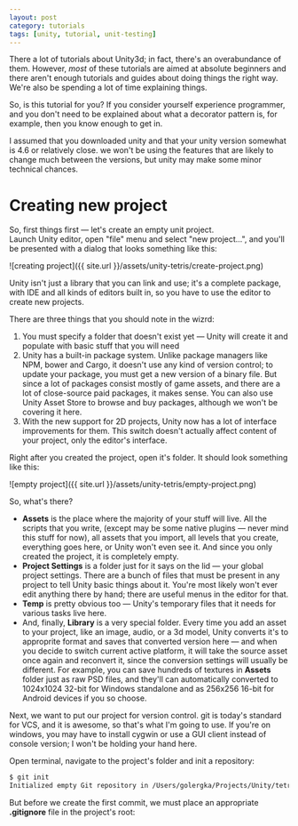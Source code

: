```yaml
---
layout: post
category: tutorials
tags: [unity, tutorial, unit-testing]
---
```


There a lot of tutorials about Unity3d; in fact, there's an overabundance of them. However, *most* of these tutorials are aimed at absolute beginners and there aren't enough tutorials and guides about doing things the right way. We're also be spending a lot of time explaining things.

So, is this tutorial for you? If you consider yourself experience programmer, and you don't need to be explained about what a decorator pattern is, for example, then you know enough to get in.

I assumed that you downloaded unity and that your unity version somewhat is 4.6 or relatively close. we won't be using the features that are likely to change much between the versions, but unity may make some minor technical chances.

# Creating new project

So, first things first — let's create an empty unit project.  
Launch Unity editor, open "file" menu and select "new project...", and you'll be presented with a dialog that looks something like this:

![creating project]({{ site.url }}/assets/unity-tetris/create-project.png)

Unity isn't just a library that you can link and use; it's a complete package, with IDE and all kinds of editors built in, so you have to use the editor to create new projects.

There are three things that you should note in the wizrd:

1. You must specify a folder that doesn't exist yet — Unity will create it and populate with basic stuff that you will need
2. Unity has a built-in package system. Unlike package managers like NPM, bower and Cargo, it doesn't use any kind of version control; to update your package, you must get a new version of a binary file. But since a lot of packages consist mostly of game assets, and there are a lot of close-source paid packages, it makes sense. You can also use Unity Asset Store to browse and buy packages, although we won't be covering it here.
3. With the new support for 2D projects, Unity now has a lot of interface improvements for them. This switch doesn't actually affect content of your project, only the editor's interface.

Right after you created the project, open it's folder. It should look something like this:

![empty project]({{ site.url }}/assets/unity-tetris/empty-project.png)

So, what's there?

* **Assets** is the place where the majority of your stuff will live. All the scripts that you write, (except may be some native plugins — never mind this stuff for now), all assets that you import, all levels that you create, everything goes here, or Unity won't even see it. And since you only created the project, it is completely empty.
* **Project Settings** is a folder just for it says on the lid — your global project settings. There are a bunch of files that must be present in any project to tell Unity basic things about it. You're most likely won't ever edit anything there by hand; there are useful menus in the editor for that.
* **Temp** is pretty obvious too — Unity's temporary files that it needs for various tasks live here.
* And, finally, **Library** is a very special folder. Every time you add an asset to your project, like an image, audio, or a 3d model, Unity converts it's to approprite format and saves that converted version here — and when you decide to switch current active platform, it will take the source asset once again and reconvert it, since the conversion settings will usually be different. For example, you can save hundreds of textures in **Assets** folder just as raw PSD files, and they'll can automatically converted to 1024x1024 32-bit for Windows standalone and as 256x256 16-bit for Android devices if you so choose.

Next, we want to put our project for version control. git is today's standard for VCS, and it is awesome, so that's what I'm going to use. If you're on windows, you may have to install cygwin or use a GUI client instead of console version; I won't be holding your hand here.

Open terminal, navigate to the project's folder and init a repository:

```bash
$ git init
Initialized empty Git repository in /Users/golergka/Projects/Unity/tetris-tutorial/.git/
```

But before we create the first commit, we must place an appropriate **.gitignore** file in the project's root:
